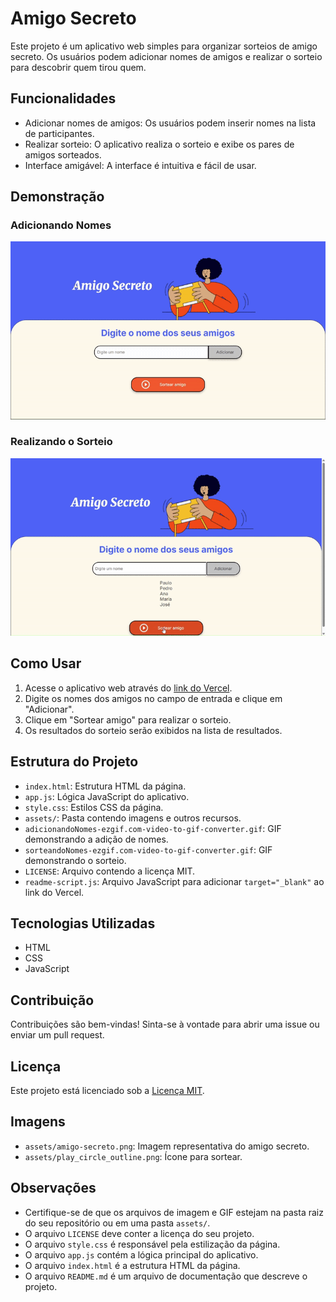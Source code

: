 # Amigo Secreto

Este projeto é um aplicativo web simples para organizar sorteios de amigo secreto. Os usuários podem adicionar nomes de amigos e realizar o sorteio para descobrir quem tirou quem.

## Funcionalidades

* Adicionar nomes de amigos: Os usuários podem inserir nomes na lista de participantes.
* Realizar sorteio: O aplicativo realiza o sorteio e exibe os pares de amigos sorteados.
* Interface amigável: A interface é intuitiva e fácil de usar.

## Demonstração

### Adicionando Nomes

![Demonstração da adição de nomes](adicionandoNomes-ezgif.com-video-to-gif-converter.gif)

### Realizando o Sorteio

![Demonstração do sorteio](sorteandoNomes-ezgif.com-video-to-gif-converter.gif)

## Como Usar

1.  Acesse o aplicativo web através do <a href="https://challenge-amigo-secreto-khaki-ten.vercel.app/" id="vercel-link">link do Vercel</a>.
2.  Digite os nomes dos amigos no campo de entrada e clique em "Adicionar".
3.  Clique em "Sortear amigo" para realizar o sorteio.
4.  Os resultados do sorteio serão exibidos na lista de resultados.

## Estrutura do Projeto

* `index.html`: Estrutura HTML da página.
* `app.js`: Lógica JavaScript do aplicativo.
* `style.css`: Estilos CSS da página.
* `assets/`: Pasta contendo imagens e outros recursos.
* `adicionandoNomes-ezgif.com-video-to-gif-converter.gif`: GIF demonstrando a adição de nomes.
* `sorteandoNomes-ezgif.com-video-to-gif-converter.gif`: GIF demonstrando o sorteio.
* `LICENSE`: Arquivo contendo a licença MIT.
* `readme-script.js`: Arquivo JavaScript para adicionar `target="_blank"` ao link do Vercel.

## Tecnologias Utilizadas

* HTML
* CSS
* JavaScript

## Contribuição

Contribuições são bem-vindas! Sinta-se à vontade para abrir uma issue ou enviar um pull request.

## Licença

Este projeto está licenciado sob a [Licença MIT](LICENSE).

## Imagens

* `assets/amigo-secreto.png`: Imagem representativa do amigo secreto.
* `assets/play_circle_outline.png`: Ícone para sortear.

## Observações

* Certifique-se de que os arquivos de imagem e GIF estejam na pasta raiz do seu repositório ou em uma pasta `assets/`.
* O arquivo `LICENSE` deve conter a licença do seu projeto.
* O arquivo `style.css` é responsável pela estilização da página.
* O arquivo `app.js` contém a lógica principal do aplicativo.
* O arquivo `index.html` é a estrutura HTML da página.
* O arquivo `README.md` é um arquivo de documentação que descreve o projeto.

<script src="readme-script.js"></script>
